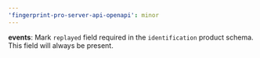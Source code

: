 ```yaml
---
'fingerprint-pro-server-api-openapi': minor
---
```


**events**: Mark `replayed` field required in the `identification` product schema. This field will always be present.
